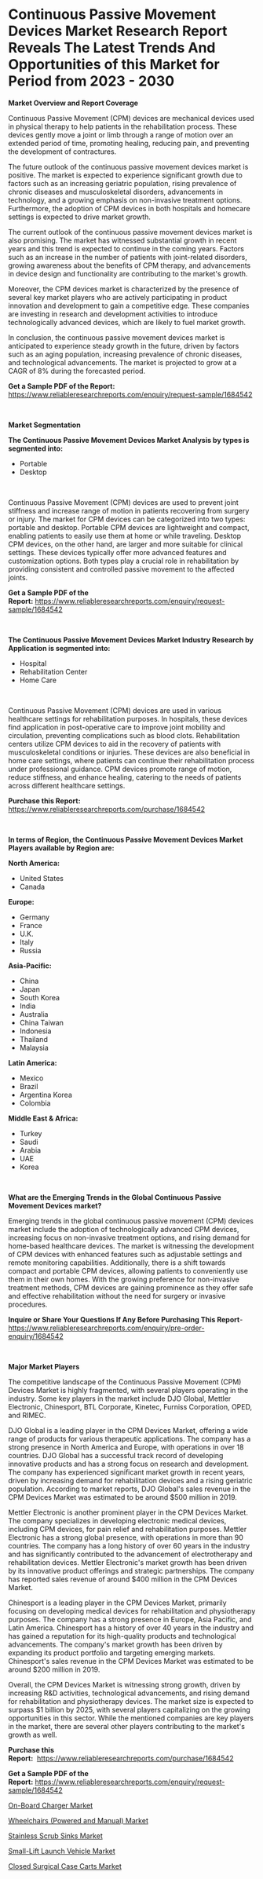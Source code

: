 <p><h1>Continuous Passive Movement Devices Market Research Report Reveals The Latest Trends And Opportunities of this Market for Period from 2023 - 2030</h1></p><p><strong>Market Overview and Report Coverage</strong></p>
<p><p>Continuous Passive Movement (CPM) devices are mechanical devices used in physical therapy to help patients in the rehabilitation process. These devices gently move a joint or limb through a range of motion over an extended period of time, promoting healing, reducing pain, and preventing the development of contractures.</p><p>The future outlook of the continuous passive movement devices market is positive. The market is expected to experience significant growth due to factors such as an increasing geriatric population, rising prevalence of chronic diseases and musculoskeletal disorders, advancements in technology, and a growing emphasis on non-invasive treatment options. Furthermore, the adoption of CPM devices in both hospitals and homecare settings is expected to drive market growth.</p><p>The current outlook of the continuous passive movement devices market is also promising. The market has witnessed substantial growth in recent years and this trend is expected to continue in the coming years. Factors such as an increase in the number of patients with joint-related disorders, growing awareness about the benefits of CPM therapy, and advancements in device design and functionality are contributing to the market's growth.</p><p>Moreover, the CPM devices market is characterized by the presence of several key market players who are actively participating in product innovation and development to gain a competitive edge. These companies are investing in research and development activities to introduce technologically advanced devices, which are likely to fuel market growth.</p><p>In conclusion, the continuous passive movement devices market is anticipated to experience steady growth in the future, driven by factors such as an aging population, increasing prevalence of chronic diseases, and technological advancements. The market is projected to grow at a CAGR of 8% during the forecasted period.</p></p>
<p><strong>Get a Sample PDF of the Report:</strong> <a href="https://www.reliableresearchreports.com/enquiry/request-sample/1684542">https://www.reliableresearchreports.com/enquiry/request-sample/1684542</a></p>
<p>&nbsp;</p>
<p><strong>Market Segmentation</strong></p>
<p><strong>The Continuous Passive Movement Devices Market Analysis by types is segmented into:</strong></p>
<p><ul><li>Portable</li><li>Desktop</li></ul></p>
<p>&nbsp;</p>
<p><p>Continuous Passive Movement (CPM) devices are used to prevent joint stiffness and increase range of motion in patients recovering from surgery or injury. The market for CPM devices can be categorized into two types: portable and desktop. Portable CPM devices are lightweight and compact, enabling patients to easily use them at home or while traveling. Desktop CPM devices, on the other hand, are larger and more suitable for clinical settings. These devices typically offer more advanced features and customization options. Both types play a crucial role in rehabilitation by providing consistent and controlled passive movement to the affected joints.</p></p>
<p><strong>Get a Sample PDF of the Report:</strong>&nbsp;<a href="https://www.reliableresearchreports.com/enquiry/request-sample/1684542">https://www.reliableresearchreports.com/enquiry/request-sample/1684542</a></p>
<p>&nbsp;</p>
<p><strong>The Continuous Passive Movement Devices Market Industry Research by Application is segmented into:</strong></p>
<p><ul><li>Hospital</li><li>Rehabilitation Center</li><li>Home Care</li></ul></p>
<p>&nbsp;</p>
<p><p>Continuous Passive Movement (CPM) devices are used in various healthcare settings for rehabilitation purposes. In hospitals, these devices find application in post-operative care to improve joint mobility and circulation, preventing complications such as blood clots. Rehabilitation centers utilize CPM devices to aid in the recovery of patients with musculoskeletal conditions or injuries. These devices are also beneficial in home care settings, where patients can continue their rehabilitation process under professional guidance. CPM devices promote range of motion, reduce stiffness, and enhance healing, catering to the needs of patients across different healthcare settings.</p></p>
<p><strong>Purchase this Report:</strong>&nbsp; <a href="https://www.reliableresearchreports.com/purchase/1684542">https://www.reliableresearchreports.com/purchase/1684542</a></p>
<p>&nbsp;</p>
<p><strong>In terms of Region, the Continuous Passive Movement Devices Market Players available by Region are:</strong></p>
<p>
    <p> <strong> North America: </strong>
        <ul>
            <li>United States</li>
            <li>Canada</li>
        </ul>
        </p> 
    <p> <strong> Europe: </strong>
        <ul>
            <li>Germany</li>
            <li>France</li>
            <li>U.K.</li>
            <li>Italy</li>
            <li>Russia</li>
        </ul>
        </p> 
    <p> <strong> Asia-Pacific: </strong>
        <ul>
            <li>China</li>
            <li>Japan</li>
            <li>South Korea</li>
            <li>India</li>
            <li>Australia</li>
            <li>China Taiwan</li>
            <li>Indonesia</li>
            <li>Thailand</li>
            <li>Malaysia</li>
        </ul>
        </p> 
    <p> <strong> Latin America: </strong>
        <ul>
            <li>Mexico</li>
            <li>Brazil</li>
            <li>Argentina Korea</li>
            <li>Colombia</li>
        </ul>
        </p> 
    <p> <strong> Middle East & Africa: </strong>
        <ul>
            <li>Turkey</li>
            <li>Saudi</li>
            <li>Arabia</li>
            <li>UAE</li>
            <li>Korea</li>
        </ul>
    </p>
    </p>
<p>&nbsp;</p>
<p><strong>What are the Emerging Trends in the Global Continuous Passive Movement Devices market?</strong></p>
<p><p>Emerging trends in the global continuous passive movement (CPM) devices market include the adoption of technologically advanced CPM devices, increasing focus on non-invasive treatment options, and rising demand for home-based healthcare devices. The market is witnessing the development of CPM devices with enhanced features such as adjustable settings and remote monitoring capabilities. Additionally, there is a shift towards compact and portable CPM devices, allowing patients to conveniently use them in their own homes. With the growing preference for non-invasive treatment methods, CPM devices are gaining prominence as they offer safe and effective rehabilitation without the need for surgery or invasive procedures.</p></p>
<p><strong>Inquire or Share Your Questions If Any Before Purchasing This Report</strong>- <a href="https://www.reliableresearchreports.com/enquiry/pre-order-enquiry/1684542">https://www.reliableresearchreports.com/enquiry/pre-order-enquiry/1684542</a></p>
<p>&nbsp;</p>
<p><strong>Major Market Players</strong></p>
<p><p>The competitive landscape of the Continuous Passive Movement (CPM) Devices Market is highly fragmented, with several players operating in the industry. Some key players in the market include DJO Global, Mettler Electronic, Chinesport, BTL Corporate, Kinetec, Furniss Corporation, OPED, and RIMEC.</p><p>DJO Global is a leading player in the CPM Devices Market, offering a wide range of products for various therapeutic applications. The company has a strong presence in North America and Europe, with operations in over 18 countries. DJO Global has a successful track record of developing innovative products and has a strong focus on research and development. The company has experienced significant market growth in recent years, driven by increasing demand for rehabilitation devices and a rising geriatric population. According to market reports, DJO Global's sales revenue in the CPM Devices Market was estimated to be around $500 million in 2019.</p><p>Mettler Electronic is another prominent player in the CPM Devices Market. The company specializes in developing electronic medical devices, including CPM devices, for pain relief and rehabilitation purposes. Mettler Electronic has a strong global presence, with operations in more than 90 countries. The company has a long history of over 60 years in the industry and has significantly contributed to the advancement of electrotherapy and rehabilitation devices. Mettler Electronic's market growth has been driven by its innovative product offerings and strategic partnerships. The company has reported sales revenue of around $400 million in the CPM Devices Market.</p><p>Chinesport is a leading player in the CPM Devices Market, primarily focusing on developing medical devices for rehabilitation and physiotherapy purposes. The company has a strong presence in Europe, Asia Pacific, and Latin America. Chinesport has a history of over 40 years in the industry and has gained a reputation for its high-quality products and technological advancements. The company's market growth has been driven by expanding its product portfolio and targeting emerging markets. Chinesport's sales revenue in the CPM Devices Market was estimated to be around $200 million in 2019.</p><p>Overall, the CPM Devices Market is witnessing strong growth, driven by increasing R&D activities, technological advancements, and rising demand for rehabilitation and physiotherapy devices. The market size is expected to surpass $1 billion by 2025, with several players capitalizing on the growing opportunities in this sector. While the mentioned companies are key players in the market, there are several other players contributing to the market's growth as well.</p></p>
<p><strong>Purchase this Report:</strong>&nbsp;&nbsp;<a href="https://www.reliableresearchreports.com/purchase/1684542">https://www.reliableresearchreports.com/purchase/1684542</a></p>
<p></p>
<p><strong>Get a Sample PDF of the Report:</strong>&nbsp;<a href="https://www.reliableresearchreports.com/enquiry/request-sample/1684542">https://www.reliableresearchreports.com/enquiry/request-sample/1684542</a></p>
<p><p><a href="https://www.linkedin.com/pulse/on-board-charger-market-size-share-amp-trends-analysis/">On-Board Charger Market</a></p><p><a href="https://www.linkedin.com/pulse/wheelchairs-powered-manual-market-insights-players-forecast/">Wheelchairs (Powered and Manual) Market</a></p><p><a href="https://medium.com/@sheetal.reportprime/stainless-scrub-sinks-market-analysis-its-cagr-market-segmentation-and-global-industry-overview-a6dec5127d42">Stainless Scrub Sinks Market</a></p><p><a href="https://www.linkedin.com/pulse/small-lift-launch-vehicle-market-size-share-amp-trends/">Small-Lift Launch Vehicle Market</a></p><p><a href="https://medium.com/@krithi.reportprime/closed-surgical-case-carts-market-size-market-outlook-and-market-forecast-2023-to-2030-e1f3bb22f5f1">Closed Surgical Case Carts Market</a></p></p>